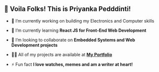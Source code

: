 ## 🙋 Voila Folks! This is Priyanka Pedddinti!

- 🔭 I’m currently working on building my Electronics and Computer skills

- 🌱 I’m currently learning **React JS for Front-End Web Development**

- 👯 I’m looking to collaborate on **Embedded Systems and Web Development projects**

- 👨‍💻 All of my projects are available at **[My Portfolio](https://priyanka-p01.github.io)**

- ⚡ Fun fact **I love watches, memes and am a writer at heart!**

